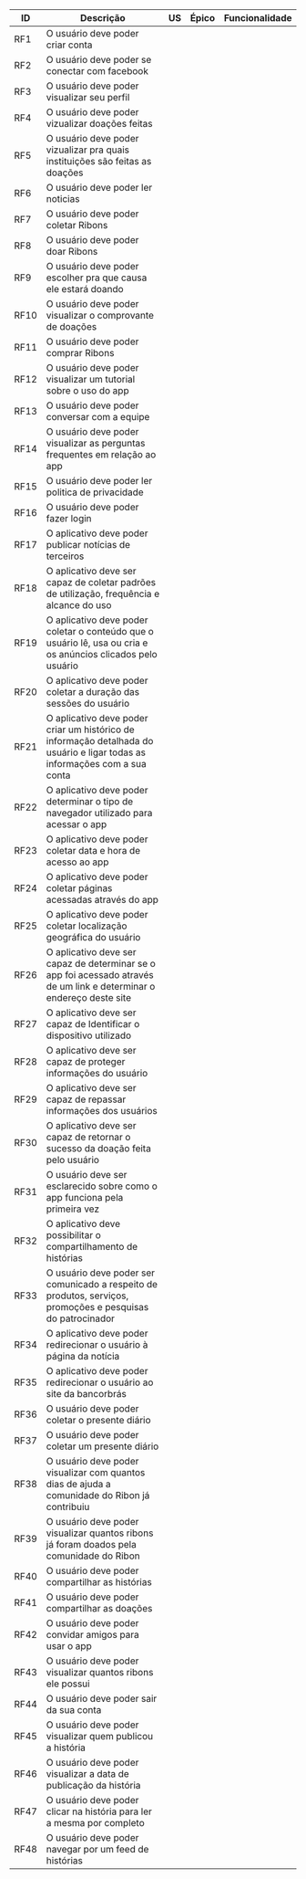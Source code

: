 
| ID   | Descrição | US | Épico | Funcionalidade  |
| ---- | --------- | -- | ---------- | ---------- |
| RF1  | O usuário deve poder criar conta ||||| 
| RF2  | O usuário deve poder se conectar com facebook|||| 
| RF3  | O usuário deve poder visualizar seu perfil||||
| RF4  | O usuário deve poder vizualizar doações feitas||||
| RF5  | O usuário deve poder vizualizar pra quais instituições são feitas as doações||||
| RF6  | O usuário deve poder ler noticias|||||
| RF7  | O usuário deve poder coletar Ribons||||
| RF8  | O usuário deve poder doar Ribons||||
| RF9  | O usuário deve poder escolher pra que causa ele estará doando||||
| RF10 | O usuário deve poder visualizar o comprovante de doações||||
| RF11 | O usuário deve poder comprar Ribons||||
| RF12 | O usuário deve poder visualizar um tutorial sobre o uso do app||||
| RF13 | O usuário deve poder conversar com a equipe||||
| RF14 | O usuário deve poder visualizar as perguntas frequentes em relação ao app||||
| RF15 | O usuário deve poder ler politica de privacidade ||||
| RF16 | O usuário deve poder fazer login||||
| RF17 | O aplicativo deve poder publicar notícias de terceiros|||| 
| RF18 | O aplicativo deve ser capaz de coletar padrões de utilização, frequência e alcance do uso||||
| RF19 | O aplicativo deve poder coletar o conteúdo que o usuário lê, usa ou cria e os anúncios clicados pelo usuário ||||
| RF20 | O aplicativo deve poder coletar a duração das sessões do usuário||||
| RF21 | O aplicativo deve poder criar um histórico de informação detalhada do usuário e ligar todas as informações com a sua conta||||
| RF22 | O aplicativo deve poder determinar o tipo de navegador utilizado para acessar o app||||
| RF23 | O aplicativo deve poder coletar data e hora de acesso ao app ||||
| RF24 | O aplicativo deve poder coletar páginas acessadas através do app ||||
| RF25 | O aplicativo deve poder coletar localização geográfica do usuário||||
| RF26 | O aplicativo deve ser capaz de determinar se o app foi acessado através de um link e determinar o endereço deste site ||||
| RF27 | O aplicativo deve ser capaz de Identificar o dispositivo utilizado  ||||
| RF28 | O aplicativo deve ser capaz de proteger informações do usuário ||||
| RF29 | O aplicativo deve ser capaz de repassar informações dos usuários ||||
| RF30 | O aplicativo deve ser capaz de retornar o sucesso da doação feita pelo usuário||||
| RF31 | O usuário deve ser esclarecido sobre como o app funciona pela primeira vez ||||
| RF32 | O aplicativo deve possibilitar o compartilhamento de histórias |||| 
| RF33 | O usuário deve poder ser comunicado a respeito de produtos, serviços, promoções e pesquisas do patrocinador||||
| RF34 | O aplicativo deve poder redirecionar o usuário à página da notícia  ||||
| RF35 | O aplicativo deve poder redirecionar o usuário ao site da bancorbrás||||
| RF36 | O usuário deve poder coletar o presente diário||||
| RF37 | O usuário deve poder coletar um presente diário |||||
| RF38 | O usuário deve poder visualizar com quantos dias de ajuda a comunidade do Ribon já contribuiu ||||
| RF39 | O usuário deve poder visualizar quantos ribons já foram doados pela comunidade do Ribon ||||
| RF40 | O usuário deve poder compartilhar as histórias||||
| RF41 | O usuário deve poder compartilhar as doações||||
| RF42 | O usuário deve poder convidar amigos para usar o app ||||
| RF43 | O usuário deve poder visualizar quantos ribons ele possui|||| 
| RF44 | O usuário deve poder sair da sua conta ||||
| RF45 | O usuário deve poder visualizar quem publicou a história||||
| RF46 | O usuário deve poder visualizar a data de publicação da história|||| 
| RF47 | O usuário deve poder clicar na história para ler a mesma por completo  ||||
| RF48 | O usuário deve poder navegar por um feed de histórias||||